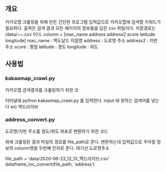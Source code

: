 ## 개요  
카카오맵 크롤링을 위해 만든 간단한 프로그램
입력값으로 카카오맵에 검색할 키워드가 필요하다.
출력은 검색 결과 모든 페이지의 정보들을 담은 csv 파일이다.
저장경로는 /data/~~.csv 이다.
column = [mac_name	address	address2	score	latitude	longitude]
mac_name : 맥도날드 지점명
address : 도로명 주소
address2 : 지번 주소
score : 평점
latitude : 경도
longitude : 위도

## 사용법
### kakaomap_crawl.py
카카오맵 검색결과를 크롤링하기 위한 코

터미널에 python kakaomap_crawl.py 를 입력한다.
input 에 원하는 검색어를 넣는다 ex) 맥드라이브

### address_convert.py
도로명/지번 주소를 경도/위도 좌표로 변환하기 위한 코드

위에 크롤링된 결과 파일의 경로를 file_path로 준다.
변환하는데 입력값으로 주어질 정보의 column명을 두번째 인자로 준다. 여기선 도로명주소

file_path = 'data/2020-06-23_12_13_맥드라이브.csv'
dataframe_loc_convert(file_path, 'address')
